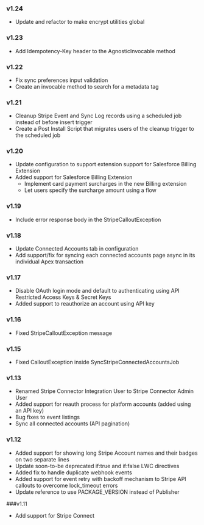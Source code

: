 ### v1.24
* Update and refactor to make encrypt utilities global

### v1.23
* Add Idempotency-Key header to the AgnosticInvocable method

### v1.22
* Fix sync preferences input validation
* Create an invocable method to search for a metadata tag

### v1.21
* Cleanup Stripe Event and Sync Log records using a scheduled job instead of before insert trigger
* Create a Post Install Script that migrates users of the cleanup trigger to the scheduled job

### v1.20
* Update configuration to support extension support for Salesforce Billing Extension
* Added support for Salesforce Billing Extension
  * Implement card payment surcharges in the new Billing extension
  * Let users specify the surcharge amount using a flow

### v1.19
* Include error response body in the StripeCalloutException

### v1.18
* Update Connected Accounts tab in configuration
* Add support/fix for syncing each connected accounts page async in its individual Apex transaction

### v1.17
* Disable OAuth login mode and default to authenticating using API Restricted Access Keys & Secret Keys
* Added support to reauthorize an account using API key

### v1.16
* Fixed StripeCalloutException message

### v1.15
* Fixed CalloutException inside SyncStripeConnectedAccountsJob

### v1.13
* Renamed Stripe Connector Integration User to Stripe Connector Admin User
* Added support for reauth process for platform accounts (added using an API key)
* Bug fixes to event listings
* Sync all connected accounts (API pagination)

### v1.12
* Added support for showing long Stripe Account names and their badges on two separate lines
* Update soon-to-be deprecated if:true and if:false LWC directives
* Added fix to handle duplicate webhook events
* Added support for event retry with backoff mechanism to Stripe API callouts to overcome lock_timeout errors
* Update reference to use PACKAGE_VERSION instead of Publisher

###v1.11
* Add support for Stripe Connect
